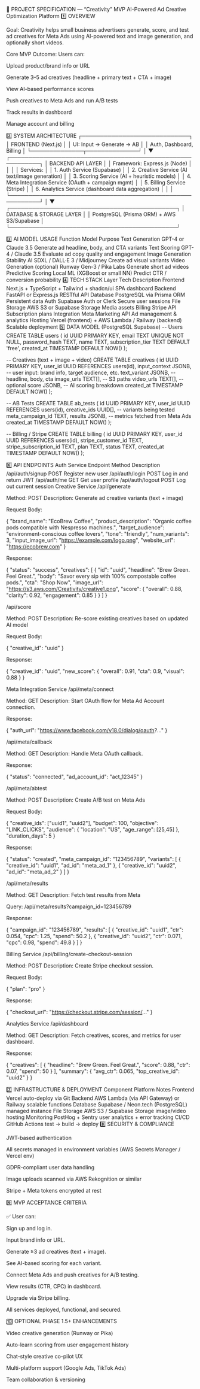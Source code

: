 🧩 PROJECT SPECIFICATION — “Creativity” MVP
AI-Powered Ad Creative Optimization Platform
1️⃣ OVERVIEW

Goal:
Creativity helps small business advertisers generate, score, and test ad creatives for Meta Ads using AI-powered text and image generation, and optionally short videos.

Core MVP Outcome:
Users can:

Upload product/brand info or URL

Generate 3–5 ad creatives (headline + primary text + CTA + image)

View AI-based performance scores

Push creatives to Meta Ads and run A/B tests

Track results in dashboard

Manage account and billing

2️⃣ SYSTEM ARCHITECTURE
          ┌─────────────────────────────┐
          │        FRONTEND (Next.js)   │
          │  UI: Input → Generate → AB  │
          │  Auth, Dashboard, Billing   │
          └──────────────┬──────────────┘
                         │
                         ▼
┌──────────────────────────────────────────────────────────┐
│                    BACKEND API LAYER                     │
│  Framework: Express.js (Node)        │
│                                                          │
│  Services:                                                │
│  1. Auth Service (Supabase)                      │
│  2. Creative Service (AI text/image generation)           │
│  3. Scoring Service (AI + heuristic models)               │
│  4. Meta Integration Service (OAuth + campaign mgmt)      │
│  5. Billing Service (Stripe)                              │
│  6. Analytics Service (dashboard data aggregation)        │
│                                                          │
└──────────────────────────────────────────────────────────┘
                         │
                         ▼
┌─────────────────────────────────────────────┐
│    DATABASE & STORAGE LAYER                 │
│ PostgreSQL (Prisma ORM) + AWS S3/Supabase   │
└─────────────────────────────────────────────┘

3️⃣ AI MODEL USAGE
Function	Model	Purpose
Text Generation	GPT-4 or Claude 3.5	Generate ad headline, body, and CTA variants
Text Scoring	GPT-4 / Claude 3.5	Evaluate ad copy quality and engagement
Image Generation	Stability AI SDXL / DALL·E 3 / Midjourney	Create ad visual variants
Video Generation (optional)	Runway Gen-3 / Pika Labs	Generate short ad videos
Predictive Scoring	Local ML (XGBoost or small NN)	Predict CTR / conversion probability
4️⃣ TECH STACK
Layer	Tech	Description
Frontend	Next.js + TypeScript + Tailwind + shadcn/ui	SPA dashboard
Backend	FastAPI or Express.js	RESTful API
Database	PostgreSQL via Prisma ORM	Persistent data
Auth	Supabase Auth or Clerk	Secure user sessions
File Storage	AWS S3 or Supabase Storage	Media assets
Billing	Stripe API	Subscription plans
Integration	Meta Marketing API	Ad management & analytics
Hosting	Vercel (frontend) + AWS Lambda / Railway (backend)	Scalable deployment
5️⃣ DATA MODEL (PostgreSQL Supabase)
-- Users
CREATE TABLE users (
  id UUID PRIMARY KEY,
  email TEXT UNIQUE NOT NULL,
  password_hash TEXT,
  name TEXT,
  subscription_tier TEXT DEFAULT 'free',
  created_at TIMESTAMP DEFAULT NOW()
);

-- Creatives (text + image + video)
CREATE TABLE creatives (
  id UUID PRIMARY KEY,
  user_id UUID REFERENCES users(id),
  input_context JSONB,          -- user input: brand info, target audience, etc.
  text_variant JSONB,           -- headline, body, cta
  image_urls TEXT[],            -- S3 paths
  video_urls TEXT[],            -- optional
  score JSONB,                  -- AI scoring breakdown
  created_at TIMESTAMP DEFAULT NOW()
);

-- AB Tests
CREATE TABLE ab_tests (
  id UUID PRIMARY KEY,
  user_id UUID REFERENCES users(id),
  creative_ids UUID[],          -- variants being tested
  meta_campaign_id TEXT,
  results JSONB,                -- metrics fetched from Meta Ads
  created_at TIMESTAMP DEFAULT NOW()
);

-- Billing / Stripe
CREATE TABLE billing (
  id UUID PRIMARY KEY,
  user_id UUID REFERENCES users(id),
  stripe_customer_id TEXT,
  stripe_subscription_id TEXT,
  plan TEXT,
  status TEXT,
  created_at TIMESTAMP DEFAULT NOW()
);

6️⃣ API ENDPOINTS
Auth Service
Endpoint	Method	Description
/api/auth/signup	POST	Register new user
/api/auth/login	POST	Log in and return JWT
/api/auth/me	GET	Get user profile
/api/auth/logout	POST	Log out current session
Creative Service
/api/generate

Method: POST
Description: Generate ad creative variants (text + image)

Request Body:

{
  "brand_name": "EcoBrew Coffee",
  "product_description": "Organic coffee pods compatible with Nespresso machines.",
  "target_audience": "environment-conscious coffee lovers",
  "tone": "friendly",
  "num_variants": 3,
  "input_image_url": "https://example.com/logo.png",
  "website_url": "https://ecobrew.com"
}


Response:

{
  "status": "success",
  "creatives": [
    {
      "id": "uuid",
      "headline": "Brew Green. Feel Great.",
      "body": "Savor every sip with 100% compostable coffee pods.",
      "cta": "Shop Now",
      "image_url": "https://s3.aws.com/Creativity/creative1.png",
      "score": {
        "overall": 0.88,
        "clarity": 0.92,
        "engagement": 0.85
      }
    }
  ]
}

/api/score

Method: POST
Description: Re-score existing creatives based on updated AI model

Request Body:

{ "creative_id": "uuid" }


Response:

{
  "creative_id": "uuid",
  "new_score": { "overall": 0.91, "cta": 0.9, "visual": 0.88 }
}

Meta Integration Service
/api/meta/connect

Method: GET
Description: Start OAuth flow for Meta Ad Account connection.

Response:

{ "auth_url": "https://www.facebook.com/v18.0/dialog/oauth?..." }

/api/meta/callback

Method: GET
Description: Handle Meta OAuth callback.

Response:

{ "status": "connected", "ad_account_id": "act_12345" }

/api/meta/abtest

Method: POST
Description: Create A/B test on Meta Ads

Request Body:

{
  "creative_ids": ["uuid1", "uuid2"],
  "budget": 100,
  "objective": "LINK_CLICKS",
  "audience": { "location": "US", "age_range": [25,45] },
  "duration_days": 5
}


Response:

{
  "status": "created",
  "meta_campaign_id": "123456789",
  "variants": [
    { "creative_id": "uuid1", "ad_id": "meta_ad_1" },
    { "creative_id": "uuid2", "ad_id": "meta_ad_2" }
  ]
}

/api/meta/results

Method: GET
Description: Fetch test results from Meta

Query:
/api/meta/results?campaign_id=123456789

Response:

{
  "campaign_id": "123456789",
  "results": [
    {
      "creative_id": "uuid1",
      "ctr": 0.054,
      "cpc": 1.25,
      "spend": 50.2
    },
    {
      "creative_id": "uuid2",
      "ctr": 0.071,
      "cpc": 0.98,
      "spend": 49.8
    }
  ]
}

Billing Service
/api/billing/create-checkout-session

Method: POST
Description: Create Stripe checkout session.

Request Body:

{ "plan": "pro" }


Response:

{ "checkout_url": "https://checkout.stripe.com/session/..." }

Analytics Service
/api/dashboard

Method: GET
Description: Fetch creatives, scores, and metrics for user dashboard.

Response:

{
  "creatives": [
    {
      "headline": "Brew Green. Feel Great.",
      "score": 0.88,
      "ctr": 0.07,
      "spend": 50
    }
  ],
  "summary": {
    "avg_ctr": 0.065,
    "top_creative_id": "uuid2"
  }
}

7️⃣ INFRASTRUCTURE & DEPLOYMENT
Component	Platform	Notes
Frontend	Vercel	auto-deploy via Git
Backend	AWS Lambda (via API Gateway) or Railway	scalable functions
Database	Supabase / Neon.tech (PostgreSQL)	managed instance
File Storage	AWS S3 / Supabase Storage	image/video hosting
Monitoring	PostHog + Sentry	user analytics + error tracking
CI/CD	GitHub Actions	test → build → deploy
8️⃣ SECURITY & COMPLIANCE

JWT-based authentication

All secrets managed in environment variables (AWS Secrets Manager / Vercel env)

GDPR-compliant user data handling

Image uploads scanned via AWS Rekognition or similar

Stripe + Meta tokens encrypted at rest

9️⃣ MVP ACCEPTANCE CRITERIA

✅ User can:

Sign up and log in.

Input brand info or URL.

Generate ≥3 ad creatives (text + image).

See AI-based scoring for each variant.

Connect Meta Ads and push creatives for A/B testing.

View results (CTR, CPC) in dashboard.

Upgrade via Stripe billing.

All services deployed, functional, and secured.

🔟 OPTIONAL PHASE 1.5+ ENHANCEMENTS

Video creative generation (Runway or Pika)

Auto-learn scoring from user engagement history

Chat-style creative co-pilot UX

Multi-platform support (Google Ads, TikTok Ads)

Team collaboration & versioning